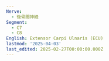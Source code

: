 ```yaml
---
Nerve:
  - 後骨間神経
Segment:
  - C7
  - C8
English: Extensor Carpi Ulnaris (ECU)
lastmod: '2025-04-03'
last_edited: 2025-02-27T00:00:00.000Z
---
```



